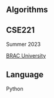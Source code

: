 ## Algorithms
## CSE221

Summer 2023

[BRAC University](https://www.bracu.ac.bd/)

## Language
Python
